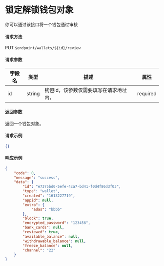 # 锁定解锁钱包对象

你可以通过该接口将一个钱包通过审核

#### 请求方法

PUT `$endpoint/wallets/${id}/review`

#### 请求参数

| 字段名         | 类型        | 描述                                                         | 属性          |
| -------------- | ----------- | ------------------------------------------------------------ | ------------- |
| id         | string      | 钱包id，该参数仅需要填写在请求地址内， | required      |

#### 返回参数

返回一个钱包对象。

#### 请求示例

```json
{}
```

#### 响应示例

```json
{
    "code": 0,
    "message": "success",
    "data": {
        "id": "e7375bd0-5efe-4ca7-bd41-f0d4f86d3f03",
        "type": "wallet",
        "created": "1613227719",
        "appid": null,
        "extra": {
            "adas": "bbbb"
        },
        "block": true,
        "encrypted_password": "123456",
        "bank_cards": null,
        "reviewed": true,
        "available_balance": null,
        "withdrawable_balance": null,
        "freeze_balance": null,
        "channel": "22"
    }
}
```
